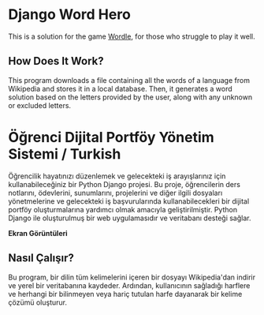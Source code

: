 # Django Word Hero
This is a solution for the game [Wordle](https://wordlegame.org/tr), for those who struggle to play it well.

## How Does It Work?
This program downloads a file containing all the words of a language from Wikipedia and stores it in a local database. Then, it generates a word solution based on the letters provided by the user, along with any unknown or excluded letters.

# Öğrenci Dijital Portföy Yönetim Sistemi / Turkish
Öğrencilik hayatınızı düzenlemek ve gelecekteki iş arayışlarınız için kullanabileceğiniz bir Python Django projesi.
Bu proje, öğrencilerin ders notlarını, ödevlerini, sunumlarını, projelerini ve diğer ilgili dosyaları yönetmelerine ve gelecekteki iş başvurularında kullanabilecekleri bir dijital portföy oluşturmalarına yardımcı olmak amacıyla geliştirilmiştir. Python Django ile oluşturulmuş bir web uygulamasıdır ve veritabanı desteği sağlar.

**Ekran Görüntüleri**

## Nasıl Çalışır?
Bu program, bir dilin tüm kelimelerini içeren bir dosyayı Wikipedia'dan indirir ve yerel bir veritabanına kaydeder. Ardından, kullanıcının sağladığı harflere ve herhangi bir bilinmeyen veya hariç tutulan harfe dayanarak bir kelime çözümü oluşturur.
